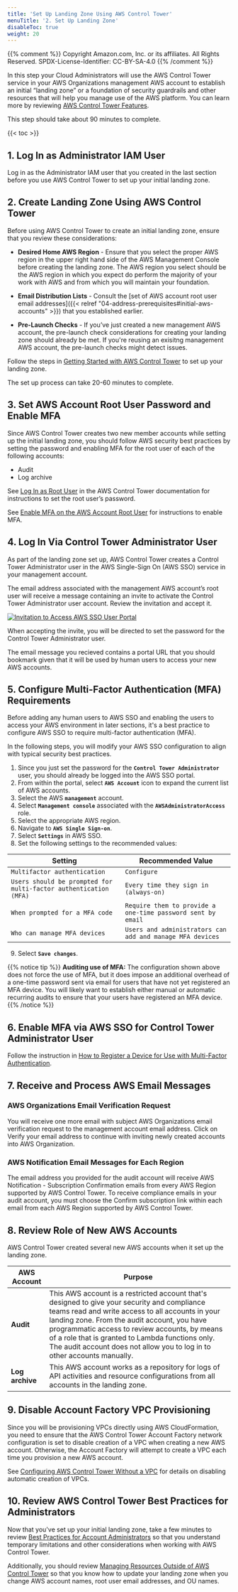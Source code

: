 ```yaml
---
title: 'Set Up Landing Zone Using AWS Control Tower'
menuTitle: '2. Set Up Landing Zone'
disableToc: true
weight: 20
---
```


{{% comment %}}
Copyright Amazon.com, Inc. or its affiliates. All Rights Reserved.
SPDX-License-Identifier: CC-BY-SA-4.0
{{% /comment %}}

In this step your Cloud Administrators will use the AWS Control Tower service in your AWS Organizations management AWS account to establish an initial “landing zone” or a foundation of security guardrails and other resources that will help you manage use of the AWS platform. You can learn more by reviewing [AWS Control Tower Features](https://aws.amazon.com/controltower/features/).

This step should take about 90 minutes to complete.

{{< toc >}}

## 1. Log In as Administrator IAM User

Log in as the Administrator IAM user that you created in the last section before you use AWS Control Tower to set up your initial landing zone.

## 2. Create Landing Zone Using AWS Control Tower

Before using AWS Control Tower to create an initial landing zone, ensure that you review these considerations:

* **Desired Home AWS Region** - Ensure that you select the proper AWS region in the upper right hand side of the AWS Management Console before creating the landing zone. The AWS region you select should be the AWS region in which you expect do perform the majority of your work with AWS and from which you will maintain your foundation.

* **Email Distribution Lists** - Consult the [set of AWS account root user email addresses]({{< relref "04-address-prerequisites#initial-aws-accounts" >}}) that you established earlier.

* **Pre-Launch Checks** - If you’ve just created a new management AWS account, the pre-launch check considerations for creating your landing zone should already be met. If you're reusing an exisitng management AWS account, the pre-launch checks might detect issues.

Follow the steps in [Getting Started with AWS Control Tower](https://docs.aws.amazon.com/controltower/latest/userguide/getting-started-with-control-tower.html) to set up your landing zone. 

The set up process can take 20-60 minutes to complete.

## 3. Set AWS Account Root User Password and Enable MFA

Since AWS Control Tower creates two new member accounts while setting up the initial landing zone, you should follow AWS security best practices by setting the password and enabling MFA for the root user of each of the following accounts:

* Audit
* Log archive

See [Log In as Root User](https://docs.aws.amazon.com/controltower/latest/userguide/best-practices.html#root-login) in the AWS Control Tower documentation for instructions to set the root user’s password.

See [Enable MFA on the AWS Account Root User](https://docs.aws.amazon.com/IAM/latest/UserGuide/id_root-user.html#id_root-user_manage_mfa) for instructions to enable MFA.

## 4. Log In Via Control Tower Administrator User

As part of the landing zone set up, AWS Control Tower creates a Control Tower Administrator user in the AWS Single-Sign On (AWS SSO) service in your management account. 

The email address associated with the management AWS account’s root user will receive a message containing an invite to activate the Control Tower Administrator user account.  Review the invitation and accept it.

[![Invitation to Access AWS SSO User Portal](/images/02-base/accept-aws-sso-invitation.png)](/images/02-base/accept-aws-sso-invitation.png)

When accepting the invite, you will be directed to set the password for the Control Tower Administrator user.

The email message you recieved contains a portal URL that you should bookmark given that it will be used by human users to access your new AWS accounts.

## 5. Configure Multi-Factor Authentication (MFA) Requirements

Before adding any human users to AWS SSO and enabling the users to access your AWS environment in later sections, it's a best practice to configure AWS SSO to require multi-factor authentication (MFA).

In the following steps, you will modify your AWS SSO configuration to align with typical security best practices.

1. Since you just set the password for the **`Control Tower Administrator`** user, you should already be logged into the AWS SSO portal.
2. From within the portal, select **`AWS Account`** icon to expand the current list of AWS accounts.
3. Select the AWS **`management`** account.
4. Select **`Management console`** associated with the **`AWSAdministratorAccess`** role.
5. Select the appropriate AWS region.
6. Navigate to **`AWS Single Sign-on`**.
7. Select **`Settings`** in AWS SSO.
8. Set the following settings to the recommended values:

|Setting|Recommended Value|
|-------|-----------------|
|`Multifactor authentication`|`Configure`|
|`Users should be prompted for multi-factor authentication (MFA)`|`Every time they sign in (always-on)`|
|`When prompted for a MFA code`|`Require them to provide a one-time password sent by email`|
|`Who can manage MFA devices`|`Users and administrators can add and manage MFA devices`|

9. Select **`Save changes`**.

{{% notice tip %}}
**Auditing use of MFA:** The configuration shown above does not force the use of MFA, but it does impose an additional overhead of a one-time password sent via email for users that have not yet registered an MFA device. You will likely want to establish either manual or automatic recurring audits to ensure that your users have registered an MFA device.
{{% /notice %}}

## 6. Enable MFA via AWS SSO for Control Tower Administrator User

Follow the instruction in [How to Register a Device for Use with Multi-Factor Authentication](https://docs.aws.amazon.com/singlesignon/latest/userguide/user-device-registration.html).

## 7. Receive and Process AWS Email Messages

### AWS Organizations Email Verification Request

You will receive one more email with subject AWS Organizations email verification request to the management account email address. Click on Verify your email address to continue with inviting newly created accounts into AWS Organization.

### AWS Notification Email Messages for Each Region

The email address you provided for the audit account will receive AWS Notification - Subscription Confirmation emails from every AWS Region supported by AWS Control Tower. To receive compliance emails in your audit account, you must choose the Confirm subscription link within each email from each AWS Region supported by AWS Control Tower.

## 8. Review Role of New AWS Accounts

AWS Control Tower created several new AWS accounts when it set up the landing zone.

|AWS Account|Purpose|
|-----------|-------|
|**Audit**|This AWS account is a restricted account that's designed to give your security and compliance teams read and write access to all accounts in your landing zone. From the audit account, you have programmatic access to review accounts, by means of a role that is granted to Lambda functions only. The audit account does not allow you to log in to other accounts manually. |
|**Log archive**|This AWS account works as a repository for logs of API activities and resource configurations from all accounts in the landing zone. |

## 9. Disable Account Factory VPC Provisioning

Since you will be provisioning VPCs directly using AWS CloudFormation, you need to ensure that the AWS Control Tower Account Factory network configuration is set to disable creation of a VPC when creating a new AWS account.  Otherwise, the Account Factory will attempt to create a VPC each time you provision a new AWS account.

See [Configuring AWS Control Tower Without a VPC](https://docs.aws.amazon.com/controltower/latest/userguide/configure-without-vpc.html) for details on disabling automatic creation of VPCs.

## 10. Review AWS Control Tower Best Practices for Administrators

Now that you've set up your initial landing zone, take a few minutes to review [Best Practices for Account Administrators](https://docs.aws.amazon.com/controltower/latest/userguide/best-practices.html#tips-for-admin-maint) so that you understand temporary limitations and other considerations when working with AWS Control Tower.

Additionally, you should review [Managing Resources Outside of AWS Control Tower](https://docs.aws.amazon.com/controltower/latest/userguide/external-resources.html) so that you know how to update your landing zone when you change AWS account names, root user email addresses, and OU names.